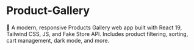 # Product-Gallery
🛒 A modern, responsive Products Gallery web app built with React 19, Tailwind CSS, JS, and Fake Store API. Includes product filtering, sorting, cart management, dark mode, and more.

